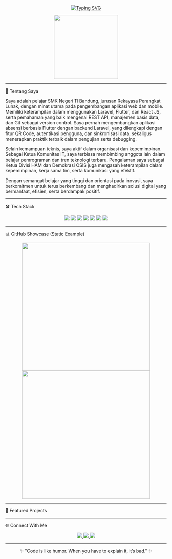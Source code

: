 <p align="center">
  <a href="https://github.com/andaa92">
    <img src="https://readme-typing-svg.demolab.com?font=Fira+Code&weight=500&size=30&pause=1000&color=00C4FF&center=true&vCenter=true&width=600&lines=Hi%2C+I'm+Andra;IT+Student;Aspiring+Software+Developer;Lifelong+Learner" alt="Typing SVG" />
  </a>
</p>

<p align="center">
  <img src="https://media.giphy.com/media/WUlplcMpOCEmTGBtBW/giphy.gif" width="200"/>
</p>

---

🌟 Tentang Saya

Saya adalah pelajar SMK Negeri 11 Bandung, jurusan Rekayasa Perangkat Lunak, dengan minat utama pada pengembangan aplikasi web dan mobile. Memiliki keterampilan dalam menggunakan Laravel, Flutter, dan React JS, serta pemahaman yang baik mengenai REST API, manajemen basis data, dan Git sebagai version control. Saya pernah mengembangkan aplikasi absensi berbasis Flutter dengan backend Laravel, yang dilengkapi dengan fitur QR Code, autentikasi pengguna, dan sinkronisasi data, sekaligus menerapkan praktik terbaik dalam pengujian serta debugging.

Selain kemampuan teknis, saya aktif dalam organisasi dan kepemimpinan. Sebagai Ketua Komunitas IT, saya terbiasa membimbing anggota lain dalam belajar pemrograman dan tren teknologi terbaru. Pengalaman saya sebagai Ketua Divisi HAM dan Demokrasi OSIS juga mengasah keterampilan dalam kepemimpinan, kerja sama tim, serta komunikasi yang efektif.

Dengan semangat belajar yang tinggi dan orientasi pada inovasi, saya berkomitmen untuk terus berkembang dan menghadirkan solusi digital yang bermanfaat, efisien, serta berdampak positif.

---

🛠️ Tech Stack  
<p align="center">
  <img src="https://img.shields.io/badge/PHP-777BB4?style=for-the-badge&logo=php&logoColor=white"/>
  <img src="https://img.shields.io/badge/Laravel-FF2D20?style=for-the-badge&logo=laravel&logoColor=white"/>
  <img src="https://img.shields.io/badge/Flutter-02569B?style=for-the-badge&logo=flutter&logoColor=white"/>
  <img src="https://img.shields.io/badge/Dart-0175C2?style=for-the-badge&logo=dart&logoColor=white"/>
  <img src="https://img.shields.io/badge/JavaScript-F7DF1E?style=for-the-badge&logo=javascript&logoColor=black"/>
  <img src="https://img.shields.io/badge/MySQL-4479A1?style=for-the-badge&logo=mysql&logoColor=white"/>
  <img src="https://img.shields.io/badge/Git-F05032?style=for-the-badge&logo=git&logoColor=white"/>
</p>

---

📊 GitHub Showcase (Static Example)  
<p align="center">
  <img src="https://github.com/andaa92/andaa92/blob/main/assets/github-stats.png" width="400"/>
  <img src="https://github.com/andaa92/andaa92/blob/main/assets/top-langs.png" width="400"/>
</p>



---

🚀 Featured Projects  


---

🌐 Connect With Me  
<p align="center">
  <a href="https://linkedin.com/in/muhammad-andra-331050323">
    <img src="https://img.shields.io/badge/LinkedIn-blue?style=for-the-badge&logo=linkedin&logoColor=white"/>
  </a>
  <a href="https://github.com/andaa92">
    <img src="https://img.shields.io/badge/GitHub-black?style=for-the-badge&logo=github&logoColor=white"/>
  </a>
  <a href="https://your-portfolio.com">
    <img src="https://img.shields.io/badge/Portfolio-242424?style=for-the-badge&logo=firefox&logoColor=white"/>
  </a>
</p>

---

<p align="center">
  ✨ "Code is like humor. When you have to explain it, it’s bad." ✨
</p>

